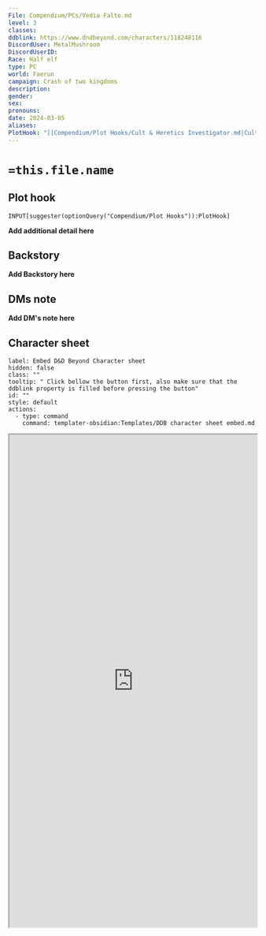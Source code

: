```yaml
---
File: Compendium/PCs/Vedia Falto.md
level: 3
classes: 
ddblink: https://www.dndbeyond.com/characters/118248116
DiscordUser: MetalMushroom
DiscordUserID: 
Race: Half elf
type: PC
world: Faerun
campaign: Crash of two kingdoms
description: 
gender: 
sex: 
pronouns: 
date: 2024-03-05
aliases: 
PlotHook: "[[Compendium/Plot Hooks/Cult & Heretics Investigator.md|Cult & Heretics Investigator]]"
---
```


# `=this.file.name`
## Plot hook
```meta-bind
INPUT[suggester(optionQuery("Compendium/Plot Hooks")):PlotHook]
```
**Add additional detail here**
## Backstory

**Add Backstory here**

## DMs note

**Add DM's note here**

## Character sheet

```meta-bind-button
label: Embed D&D Beyond Character sheet
hidden: false
class: ""
tooltip: " Click bellow the button first, also make sure that the ddblink property is filled before pressing the button"
id: ""
style: default
actions:
  - type: command
    command: templater-obsidian:Templates/DDB character sheet embed.md

```

<iframe src="https://www.dndbeyond.com/characters/118248116" style="width:100%; height:1000px;"></iframe>

